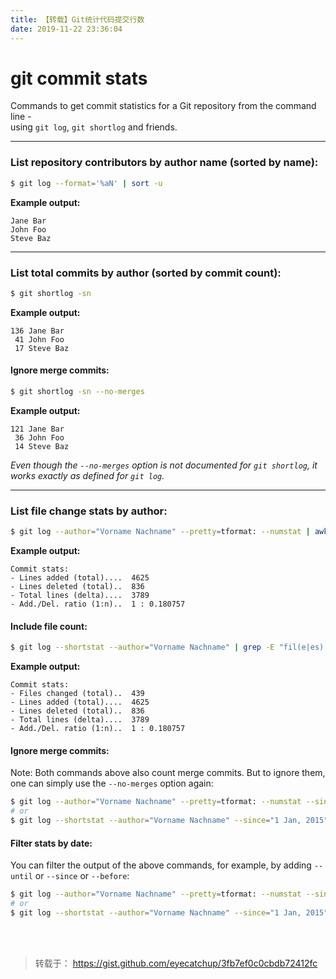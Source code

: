 ```yaml
---
title: 【转载】Git统计代码提交行数
date: 2019-11-22 23:36:04
---
```


git commit stats
================

Commands to get commit statistics for a Git repository from the command line -  
using `git log`, `git shortlog` and friends.

<hr>

### List repository contributors by author name (sorted by name):

```sh
$ git log --format='%aN' | sort -u 
```

**Example output:**

    Jane Bar
    John Foo
    Steve Baz

<hr>

### List total commits by author (sorted by commit count):

```sh
$ git shortlog -sn
```

**Example output:**

    136 Jane Bar
     41 John Foo
     17 Steve Baz
    
#### Ignore merge commits:

```sh
$ git shortlog -sn --no-merges
```

**Example output:**

    121 Jane Bar
     36 John Foo
     14 Steve Baz
 
*Even though the `--no-merges` option is not documented for `git shortlog`, it works exactly as defined for `git log`.*

<hr>

### List file change stats by author:

```sh
$ git log --author="Vorname Nachname" --pretty=tformat: --numstat | awk '{inserted+=$1; deleted+=$2; delta+=$1-$2; ratio=deleted/inserted} END {printf "Commit stats:\n- Lines added (total)....  %s\n- Lines deleted (total)..  %s\n- Total lines (delta)....  %s\n- Add./Del. ratio (1:n)..  1 : %s\n", inserted, deleted, delta, ratio }' -
```

**Example output:**

    Commit stats:
    - Lines added (total)....  4625
    - Lines deleted (total)..  836
    - Total lines (delta)....  3789
    - Add./Del. ratio (1:n)..  1 : 0.180757

#### Include file count:

```sh
$ git log --shortstat --author="Vorname Nachname" | grep -E "fil(e|es) changed" | awk '{files+=$1; inserted+=$4; deleted+=$6; delta+=$4-$6; ratio=deleted/inserted} END {printf "Commit stats:\n- Files changed (total)..  %s\n- Lines added (total)....  %s\n- Lines deleted (total)..  %s\n- Total lines (delta)....  %s\n- Add./Del. ratio (1:n)..  1 : %s\n", files, inserted, deleted, delta, ratio }' -
```

**Example output:**

    Commit stats:
    - Files changed (total)..  439
    - Lines added (total)....  4625
    - Lines deleted (total)..  836
    - Total lines (delta)....  3789
    - Add./Del. ratio (1:n)..  1 : 0.180757

#### Ignore merge commits:

Note: Both commands above also count merge commits. But to ignore them, one can simply use the `--no-merges` option again:

```sh
$ git log --author="Vorname Nachname" --pretty=tformat: --numstat --since="1 Jan, 2015" | awk ...
# or
$ git log --shortstat --author="Vorname Nachname" --since="1 Jan, 2015" | grep -E ...
```

#### Filter stats by date:

You can filter the output of the above commands, for example, by adding `--until` or `--since` or `--before`:

```sh
$ git log --author="Vorname Nachname" --pretty=tformat: --numstat --since="1 Jan, 2015" | awk ...
# or
$ git log --shortstat --author="Vorname Nachname" --since="1 Jan, 2015" | grep -E ...
```

<br>
<br>

> 转载于：
https://gist.github.com/eyecatchup/3fb7ef0c0cbdb72412fc

